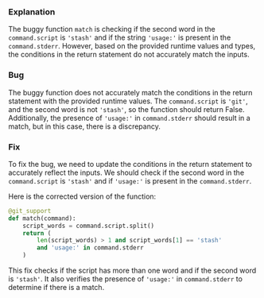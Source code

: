 ### Explanation
The buggy function `match` is checking if the second word in the `command.script` is `'stash'` and if the string `'usage:'` is present in the `command.stderr`. However, based on the provided runtime values and types, the conditions in the return statement do not accurately match the inputs.

### Bug
The buggy function does not accurately match the conditions in the return statement with the provided runtime values. The `command.script` is `'git'`, and the second word is not `'stash'`, so the function should return False. Additionally, the presence of `'usage:'` in `command.stderr` should result in a match, but in this case, there is a discrepancy.

### Fix
To fix the bug, we need to update the conditions in the return statement to accurately reflect the inputs. We should check if the second word in the `command.script` is `'stash'` and if `'usage:'` is present in the `command.stderr`. 

Here is the corrected version of the function:

```python
@git_support
def match(command):
    script_words = command.script.split()
    return (
        len(script_words) > 1 and script_words[1] == 'stash'
        and 'usage:' in command.stderr
    )
``` 

This fix checks if the script has more than one word and if the second word is `'stash'`. It also verifies the presence of `'usage:'` in `command.stderr` to determine if there is a match.
